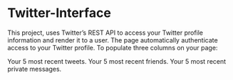# Twitter-Interface


This project, uses Twitter’s REST API to access your Twitter profile information and render it to a user. The page automatically authenticate access to your Twitter profile. To populate three columns on your page:

Your 5 most recent tweets. Your 5 most recent friends. Your 5 most recent private messages.
